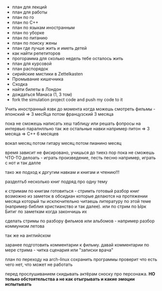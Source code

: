 - план для лекций
- план для работы
- план по го
- план по C++
- план по языкам иностранным
- план по уборке
- план по питанию
- план по поиску жены
- план где лучше жить и иметь детей
- как найти репетиторов
- прогорамма для сколько недель тебе осталось жить
- план для курсовой
- план распорядок
- сирийские мистики в Zettelkasten
- Промывание кишечника
- Сходка
- найти билеты в Лондон
- дождаться Манаса (1, 3 том)
- fork the simulation project code and push my code to it

Учить иностранный язвк до момента когда можешь смотреть фильмы - японский => 3 месЯца потом французский 3 месяца

пока не сможешь написать хеш таблицу или решать фопросы на интервью
паралнлльно так же остальные навки например питон => 3 месяца => C++ 6 месяцев


вокал  месяц потом гитару месяц потом пианино месяц

время зависит не фисировано, учишься до тиехз пор пока не сможешь ЧТО-ТО делоать - играть произведение, песть песню например, играть с нот и так далле

тако же подход к дргугим навкам и книгам и чтению!!!

разделтьб несколько книг подряд про одну тему

к стримам по книгам готовиться - стримть готовый разбор книг возможно из заметок в обсидиан которые делаются на протяжении месяца который ты исключительно читаешь литературу по этой теме (например библия христианство и так далее). или по стрим по Ырк Битиг по  заметкам когда закончишь их

сделать стримы по разбору фильмов или альбомов - например разбор коммунизм летова

так же на английском

заранее подготовить комментарии к фильму. давай комментарии по мере стрима - читка сценария или "записки врача"


план по переходу на arch-linux
сохранить программы проверит что есть чего нет, что может не работать

перед прослушиванием скидывать актёрам сноску про персонажа. 
**НО только обстоятельства а не как отыгрывать и какие эмоции испытывать**